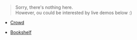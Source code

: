 > Sorry, there's nothing here.<br>
> However, ou could be interested by live demos below :)

- [Crowd](https://boardens.github.io/crowd)

- [Bookshelf](https://boardens.github.io/bookshelf)
